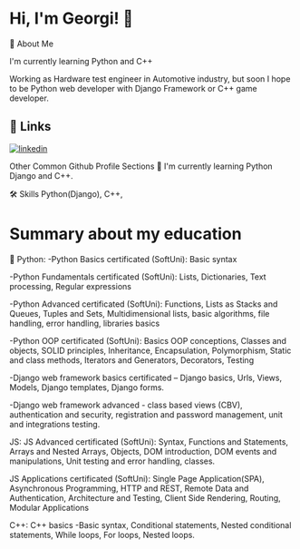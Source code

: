 # Hi, I'm Georgi! 👋

🚀 About Me

I'm currently learning Python and C++

Working as Hardware test engineer in Automotive industry, but soon I hope to be Python web developer with Django Framework or C++ game developer.



## 🔗 Links

[![linkedin](https://img.shields.io/badge/linkedin-0A66C2?style=for-the-badge&logo=linkedin&logoColor=white)](https://www.linkedin.com/in/georgi-popov-101264124/)

Other Common Github Profile Sections
🧠 I'm currently learning Python Django and C++. 

<a href='https://github.com/shivamkapasia0' src='https://img.shields.io/badge/Django-100000?style=flat&logo=Django&logoColor=1DF700&labelColor=black&color=black'/></a>
<a href='#' src='https://img.shields.io/badge/JavaScript-100000?style=flat&logo=JavaScript&logoColor=FFE30F&labelColor=black&color=black'/></a>


🛠 Skills
Python(Django), C++,

# Summary about my education

:snake: 
Python:
-Python Basics certificated (SoftUni): Basic syntax 

-Python Fundamentals certificated (SoftUni): Lists, Dictionaries, Text processing, Regular expressions

-Python Advanced certificated (SoftUni): Functions, Lists as Stacks and Queues, Tuples and Sets, Multidimensional lists, basic algorithms, file handling, error handling, libraries basics

-Python OOP certificated (SoftUni): Basics OOP conceptions, Classes and objects, SOLID principles, Inheritance, Encapsulation, Polymorphism, Static and class methods, Iterators and Generators, Decorators, Testing

-Django web framework basics certificated – Django basics, Urls, 
Views, Models, Django templates, Django forms.

-Django web framework advanced - class based views (CBV), authentication and security, registration and password management, unit and integrations testing.

JS:
JS Advanced certificated (SoftUni): Syntax, Functions and Statements, Arrays and Nested Arrays, Objects, DOM introduction, DOM events and manipulations, Unit testing and error handling, classes.

JS Applications certificated (SoftUni): Single Page Application(SPA), Asynchronous Programming, HTTP and REST, Remote Data and Authentication, Architecture and Testing, Client Side Rendering, Routing, Modular Applications

C++:
C++ basics -Basic syntax, Conditional statements, Nested conditional statements, While loops, For loops, Nested loops.
